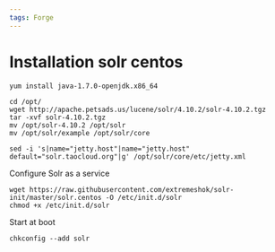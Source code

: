 ```yaml
---
tags: Forge
---
```


Installation solr centos
========================

    yum install java-1.7.0-openjdk.x86_64

    cd /opt/
    wget http://apache.petsads.us/lucene/solr/4.10.2/solr-4.10.2.tgz
    tar -xvf solr-4.10.2.tgz 
    mv /opt/solr-4.10.2 /opt/solr
    mv /opt/solr/example /opt/solr/core

    sed -i 's|name="jetty.host"|name="jetty.host" default="solr.taocloud.org"|g' /opt/solr/core/etc/jetty.xml

Configure Solr as a service

    wget https://raw.githubusercontent.com/extremeshok/solr-init/master/solr.centos -O /etc/init.d/solr
    chmod +x /etc/init.d/solr

Start at boot

    chkconfig --add solr
